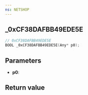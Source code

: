 ```yaml
---
ns: NETSHOP
---
```

## _0xCF38DAFBB49EDE5E

```c
// 0xCF38DAFBB49EDE5E
BOOL _0xCF38DAFBB49EDE5E(Any* p0);
```


## Parameters
* **p0**: 

## Return value
